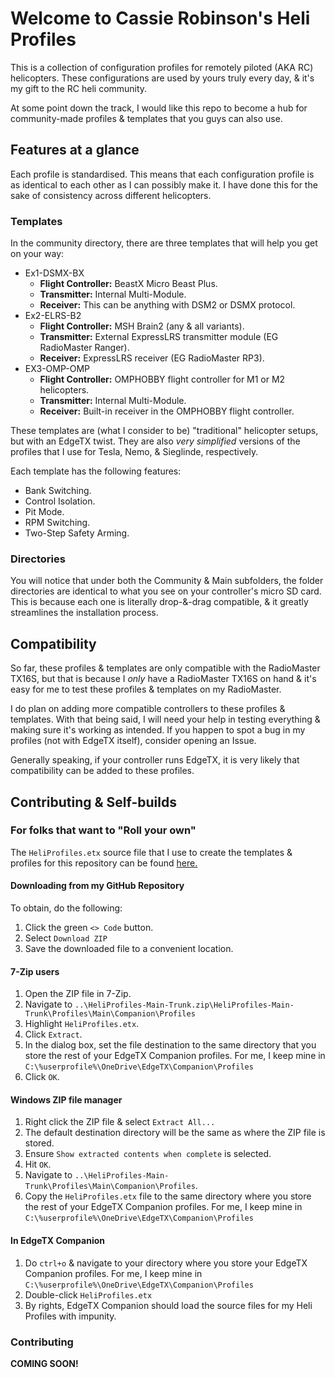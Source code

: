 # Welcome to Cassie Robinson's Heli Profiles

This is a collection of configuration profiles for remotely piloted (AKA RC) helicopters.
These configurations are used by yours truly every day, & it's my gift to the RC heli community.

At some point down the track, I would like this repo to become a hub for community-made profiles & templates that you guys can also use.

## Features at a glance

Each profile is standardised. This means that each configuration profile is as identical to each other as I can possibly make it.
I have done this for the sake of consistency across different helicopters.

### Templates

In the community directory, there are three templates that will help you get on your way:

- Ex1-DSMX-BX
  - __Flight Controller:__ BeastX Micro Beast Plus.
  - __Transmitter:__ Internal Multi-Module.
  - __Receiver:__ This can be anything with DSM2 or DSMX protocol.
- Ex2-ELRS-B2
  - __Flight Controller:__ MSH Brain2 (any & all variants).
  - __Transmitter:__ External ExpressLRS transmitter module (EG RadioMaster Ranger).
  - __Receiver:__ ExpressLRS receiver (EG RadioMaster RP3).
- EX3-OMP-OMP
  - __Flight Controller:__ OMPHOBBY flight controller for M1 or M2 helicopters.
  - __Transmitter:__ Internal Multi-Module.
  - __Receiver:__ Built-in receiver in the OMPHOBBY flight controller.

These templates are (what I consider to be) "traditional" helicopter setups, but with an EdgeTX twist.
They are also _very simplified_ versions of the profiles that I use for Tesla, Nemo, & Sieglinde, respectively.

Each template has the following features:

- Bank Switching.
- Control Isolation.
- Pit Mode.
- RPM Switching.
- Two-Step Safety Arming.

### Directories

You will notice that under both the Community & Main subfolders, the folder directories are identical to what you see on your controller's micro SD card. This is because each one is literally drop-&-drag compatible, & it greatly streamlines the installation process.

## Compatibility

So far, these profiles & templates are only compatible with the RadioMaster TX16S, but that is because I _only_ have a RadioMaster TX16S on hand & it's easy for me to test these profiles & templates on my RadioMaster.

I do plan on adding more compatible controllers to these profiles & templates. With that being said, I will need your help in testing everything & making sure it's working as intended. If you happen to spot a bug in my profiles (not with EdgeTX itself), consider opening an Issue.

Generally speaking, if your controller runs EdgeTX, it is very likely that compatibility can be added to these profiles.

## Contributing & Self-builds

### For folks that want to "Roll your own"

The `HeliProfiles.etx` source file that I use to create the templates & profiles for this repository can be found [here.](../Profiles/Main/Companion/Profiles/HeliProfiles.etx)

#### Downloading from my GitHub Repository

To obtain, do the following:

1. Click the green `<> Code` button.
2. Select `Download ZIP`
3. Save the downloaded file to a convenient location.

#### 7-Zip users

1. Open the ZIP file in 7-Zip.
2. Navigate to `..\HeliProfiles-Main-Trunk.zip\HeliProfiles-Main-Trunk\Profiles\Main\Companion\Profiles`
3. Highlight `HeliProfiles.etx`.
4. Click `Extract`.
5. In the dialog box, set the file destination to the same directory that you store the rest of your EdgeTX Companion profiles. For me, I keep mine in `C:\%userprofile%\OneDrive\EdgeTX\Companion\Profiles`
6. Click `OK`.

#### Windows ZIP file manager

1. Right click the ZIP file & select `Extract All...`
2. The default destination directory will be the same as where the ZIP file is stored.
3. Ensure `Show extracted contents when complete` is selected.
4. Hit `OK`.
5. Navigate to `..\HeliProfiles-Main-Trunk\Profiles\Main\Companion\Profiles`.
6. Copy the `HeliProfiles.etx` file to the same directory where you store the rest of your EdgeTX Companion profiles. For me, I keep mine in `C:\%userprofile%\OneDrive\EdgeTX\Companion\Profiles`

#### In EdgeTX Companion

1. Do `ctrl+o` & navigate to your directory where you store your EdgeTX Companion profiles. For me, I keep mine in `C:\%userprofile%\OneDrive\EdgeTX\Companion\Profiles`
2. Double-click `HeliProfiles.etx`
3. By rights, EdgeTX Companion should load the source files for my Heli Profiles with impunity.

### Contributing

__COMING SOON!__

